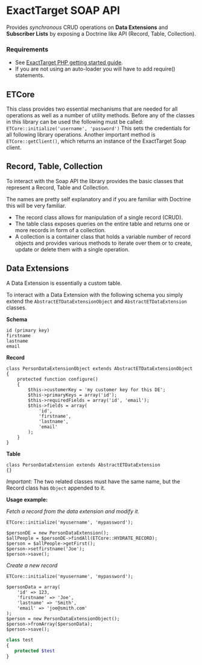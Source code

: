 ExactTarget SOAP API
====================

Provides *synchronous* CRUD operations on **Data Extensions** and **Subscriber Lists** by exposing a Doctrine like API (Record, Table, Collection).

### Requirements
* See [ExactTarget PHP getting started guide](http://wiki.memberlandingpages.com/030_Developer_Documentation/020_Web_Service_Guide/Getting_Started_Developers_and_the_ExactTarget_API/Connecting_to_the_API_using_PHP).
* If you are not using an auto-loader you will have to add require() statements.

ETCore
------
This class provides two essential mechanisms that are needed for all operations as well as a number of utility methods.
Before any of the classes in this library can be used the following must be called:
`ETCore::initialize('username', 'password')`
This sets the credentials for all following library operations.
Another important method is `ETCore::getClient()`, which returns an instance of the ExactTarget Soap client.

Record, Table, Collection
-------------------------
To interact with the Soap API the library provides the basic classes that represent a Record, Table and Collection.

The names are pretty self explanatory and if you are familiar with Doctrine this will be very familiar.

* The record class allows for manipulation of a single record (CRUD).
* The table class exposes queries on the entire table and returns one or more records in form of a collection.
* A collection is a container class that holds a variable number of record objects and provides various methods to iterate over them or to create, update or delete them with a single operation.

Data Extensions
---------------
A Data Extension is essentially a custom table.

To interact with a Data Extension with the following schema you simply extend the `AbstractETDataExtensionObject` and `AbstractETDataExtension` classes.

**Schema**

    id (primary key)
    firstname
    lastname
    email

**Record**

    class PersonDataExtensionObject extends AbstractETDataExtensionObject
    {
        protected function configure()
        {
            $this->customerKey = 'my customer key for this DE';
            $this->primaryKeys = array('id');
            $this->requiredFields = array('id', 'email');
            $this->fields = array(
                'id',
                'firstname',
                'lastname',
                'email'
            );
        }
    }

**Table**

    class PersonDataExtension extends AbstractETDataExtension
    {}

*Important:* The two related classes must have the same name, but the Record class has `Object` appended to it.

**Usage example:**

*Fetch a record from the data extension and modify it.*

    ETCore::initialize('myusername', 'mypassword');
    
    $personDE = new PersonDataExtension();
    $allPeople = $personDE->findAll(ETCore::HYDRATE_RECORD);
    $person = $allPeople->getFirst();
    $person->setfirstname('Joe');
    $person->save();

*Create a new record*

    ETCore::initialize('myusername', 'mypassword');
    
    $personData = array(
        'id' => 123,
        'firstname' => 'Joe',
        'lastname' => 'Smith',
        'email' => 'joe@smith.com'
    );
    $person = new PersonDataExtensionObject();
    $person->fromArray($personData);
    $person->save();

``` php
class test
{
   protected $test
}
```